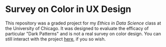 # Survey on Color in UX Design

This repository was a graded project for my _Ethics in Data Science_ class at the University of Chicago. It was designed to evaluate the efficacy of particular "Dark Patterns" and is not a real survey on color design. You can still interact with the project [here](https://froshvii.github.io/color-design-survey/), if you so wish.
